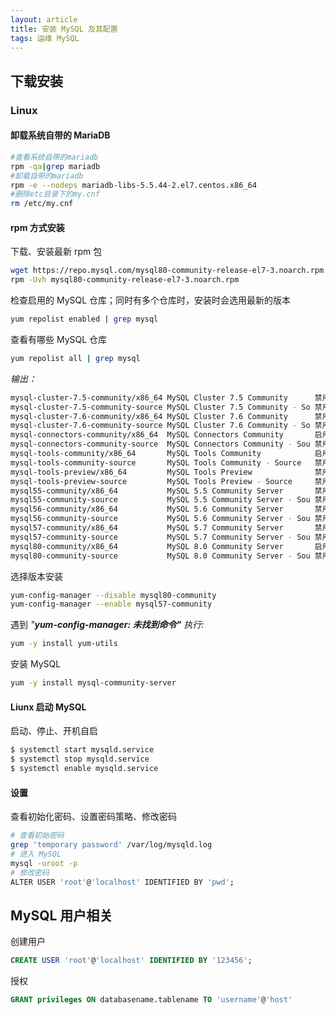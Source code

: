 ```yaml
---
layout: article
title: 安装 MySQL 及其配置
tags: 运维 MySQL
---
```


## 下载安装
### Linux

#### 卸载系统自带的 MariaDB

```bash
#查看系统自带的mariadb
rpm -qa|grep mariadb
#卸载自带的mariadb
rpm -e --nodeps mariadb-libs-5.5.44-2.el7.centos.x86_64
#删除etc目录下的my.cnf
rm /etc/my.cnf
```

#### rpm 方式安装

下载、安装最新 rpm 包

```bash
wget https://repo.mysql.com/mysql80-community-release-el7-3.noarch.rpm
rpm -Uvh mysql80-community-release-el7-3.noarch.rpm
```

检查启用的 MySQL 仓库；同时有多个仓库时，安装时会选用最新的版本

```bash
yum repolist enabled | grep mysql
```

查看有哪些 MySQL 仓库

```bash
yum repolist all | grep mysql
```
_输出：_
```bash
mysql-cluster-7.5-community/x86_64 MySQL Cluster 7.5 Community      禁用
mysql-cluster-7.5-community-source MySQL Cluster 7.5 Community - So 禁用
mysql-cluster-7.6-community/x86_64 MySQL Cluster 7.6 Community      禁用
mysql-cluster-7.6-community-source MySQL Cluster 7.6 Community - So 禁用
mysql-connectors-community/x86_64  MySQL Connectors Community       启用:    165
mysql-connectors-community-source  MySQL Connectors Community - Sou 禁用
mysql-tools-community/x86_64       MySQL Tools Community            启用:    115
mysql-tools-community-source       MySQL Tools Community - Source   禁用
mysql-tools-preview/x86_64         MySQL Tools Preview              禁用
mysql-tools-preview-source         MySQL Tools Preview - Source     禁用
mysql55-community/x86_64           MySQL 5.5 Community Server       禁用
mysql55-community-source           MySQL 5.5 Community Server - Sou 禁用
mysql56-community/x86_64           MySQL 5.6 Community Server       禁用
mysql56-community-source           MySQL 5.6 Community Server - Sou 禁用
mysql57-community/x86_64           MySQL 5.7 Community Server       禁用
mysql57-community-source           MySQL 5.7 Community Server - Sou 禁用
mysql80-community/x86_64           MySQL 8.0 Community Server       启用:    193
mysql80-community-source           MySQL 8.0 Community Server - Sou 禁用
```

选择版本安装

```bash
yum-config-manager --disable mysql80-community
yum-config-manager --enable mysql57-community
```
遇到 _"__yum-config-manager: 未找到命令"__ 执行:_
```bash
yum -y install yum-utils
```

安装 MySQL

```bash
yum -y install mysql-community-server
```
#### Liunx 启动 MySQL
启动、停止、开机自启
```bash
$ systemctl start mysqld.service
$ systemctl stop mysqld.service
$ systemctl enable mysqld.service
```
#### 设置

查看初始化密码、设置密码策略、修改密码

```bash
# 查看初始密码
grep 'temporary password' /var/log/mysqld.log
# 进入 MySQL
mysql -uroot -p
# 修改密码
ALTER USER 'root'@'localhost' IDENTIFIED BY 'pwd';
```


## MySQL 用户相关


创建用户
```sql
CREATE USER 'root'@'localhost' IDENTIFIED BY '123456';
```
授权
```sql
GRANT privileges ON databasename.tablename TO 'username'@'host'
```
